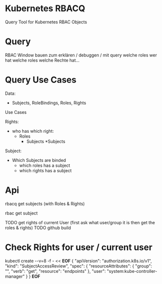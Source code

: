 # Kubernetes RBACQ

Query Tool for Kubernetes RBAC Objects

# Query

 RBAC Window bauen zum erklären / debuggen / mit query welche roles wer hat welche roles welche Rechte hat...

# Query Use Cases

Data:
* Subjects, RoleBindings, Roles, Rights

Use Cases

Rights:
* who has which right:
    * Roles
        * Subjects
    *Subjects

Subject:
* Which Subjects are binded
    * which roles has a subject
    * which rights has a subject

# Api

rbacq get subjects 
(with Roles & Rights)

rbac get subject <regexp>


TODO get rights of current User (first ask what user/group it is then get the roles & rights)
TODO github build

# Check Rights for user / current user


kubectl create --v=8 -f -  << __EOF__
{
  "apiVersion": "authorization.k8s.io/v1",
  "kind": "SubjectAccessReview",
  "spec": {
    "resourceAttributes": {
      "group": "",
      "verb": "get",
      "resource": "endpoints"
    },
    "user": "system:kube-controller-manager"
  }
}
__EOF__
